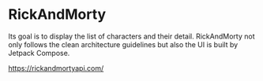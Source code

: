 # RickAndMorty
Its goal is to display the list of characters and their detail.
RickAndMorty not only follows the clean architecture guidelines but also the UI is built by Jetpack Compose.

https://rickandmortyapi.com/
